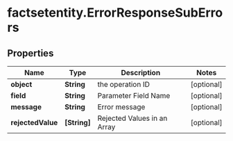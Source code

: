# factsetentity.ErrorResponseSubErrors

## Properties

Name | Type | Description | Notes
------------ | ------------- | ------------- | -------------
**object** | **String** | the operation ID | [optional] 
**field** | **String** | Parameter Field Name | [optional] 
**message** | **String** | Error message | [optional] 
**rejectedValue** | **[String]** | Rejected Values in an Array | [optional] 


